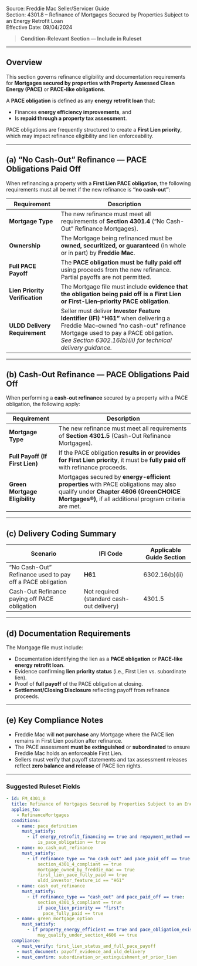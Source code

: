 Source: Freddie Mac Seller/Servicer Guide  
Section: 4301.8 – Refinance of Mortgages Secured by Properties Subject to an Energy Retrofit Loan  
Effective Date: 09/04/2024  

> **Condition-Relevant Section — Include in Ruleset**

---

## Overview
This section governs refinance eligibility and documentation requirements for **Mortgages secured by properties with Property Assessed Clean Energy (PACE)** or **PACE-like obligations**.

A **PACE obligation** is defined as any **energy retrofit loan** that:
- Finances **energy efficiency improvements**, and  
- Is **repaid through a property tax assessment**.

PACE obligations are frequently structured to create a **First Lien priority**, which may impact refinance eligibility and lien enforceability.  

---

## (a) “No Cash-Out” Refinance — PACE Obligations Paid Off
When refinancing a property with a **First Lien PACE obligation**, the following requirements must all be met if the new refinance is **“no cash-out”**:

| Requirement | Description |
|--------------|-------------|
| **Mortgage Type** | The new refinance must meet all requirements of **Section 4301.4** (“No Cash-Out” Refinance Mortgages). |
| **Ownership** | The Mortgage being refinanced must be **owned, securitized, or guaranteed** (in whole or in part) by **Freddie Mac**. |
| **Full PACE Payoff** | The **PACE obligation must be fully paid off** using proceeds from the new refinance. Partial payoffs are not permitted. |
| **Lien Priority Verification** | The Mortgage file must include **evidence that the obligation being paid off is a First Lien or First-Lien–priority PACE obligation**. |
| **ULDD Delivery Requirement** | Seller must deliver **Investor Feature Identifier (IFI) “H61”** when delivering a Freddie Mac–owned “no cash-out” refinance Mortgage used to pay a PACE obligation. <br>_See Section 6302.16(b)(ii) for technical delivery guidance._ |

---

## (b) Cash-Out Refinance — PACE Obligations Paid Off
When performing a **cash-out refinance** secured by a property with a PACE obligation, the following apply:

| Requirement | Description |
|--------------|-------------|
| **Mortgage Type** | The new refinance must meet all requirements of **Section 4301.5** (Cash-Out Refinance Mortgages). |
| **Full Payoff (If First Lien)** | If the PACE obligation **results in or provides for First Lien priority**, it must be **fully paid off** with refinance proceeds. |
| **Green Mortgage Eligibility** | Mortgages secured by **energy-efficient properties** with PACE obligations may also qualify under **Chapter 4606 (GreenCHOICE Mortgages®)**, if all additional program criteria are met. |

---

## (c) Delivery Coding Summary
| Scenario | IFI Code | Applicable Guide Section |
|-----------|-----------|---------------------------|
| “No Cash-Out” Refinance used to pay off a PACE obligation | **H61** | 6302.16(b)(ii) |
| Cash-Out Refinance paying off PACE obligation | Not required (standard cash-out delivery) | 4301.5 |

---

## (d) Documentation Requirements
The Mortgage file must include:
- Documentation identifying the lien as a **PACE obligation** or **PACE-like energy retrofit loan**.  
- Evidence confirming **lien priority status** (i.e., First Lien vs. subordinate lien).  
- Proof of **full payoff** of the PACE obligation at closing.  
- **Settlement/Closing Disclosure** reflecting payoff from refinance proceeds.  

---

## (e) Key Compliance Notes
- Freddie Mac will **not purchase** any Mortgage where the PACE lien remains in First Lien position after refinance.  
- The PACE assessment **must be extinguished** or **subordinated** to ensure Freddie Mac holds an enforceable First Lien.  
- Sellers must verify that payoff statements and tax assessment releases reflect **zero balance and release** of PACE lien rights.

---

### Suggested Ruleset Fields

```yaml
- id: FM_4301_8
  title: Refinance of Mortgages Secured by Properties Subject to an Energy Retrofit Loan
  applies_to:
    - RefinanceMortgages
  conditions:
    - name: pace_definition
      must_satisfy:
        - if energy_retrofit_financing == true and repayment_method == "property_tax_assessment":
            is_pace_obligation == true
    - name: no_cash_out_refinance
      must_satisfy:
        - if refinance_type == "no_cash_out" and pace_paid_off == true:
            section_4301_4_compliant == true
            mortgage_owned_by_freddie_mac == true
            first_lien_pace_fully_paid == true
            uldd_investor_feature_id == "H61"
    - name: cash_out_refinance
      must_satisfy:
        - if refinance_type == "cash_out" and pace_paid_off == true:
            section_4301_5_compliant == true
            if pace_lien_priority == "first":
              pace_fully_paid == true
    - name: green_mortgage_option
      must_satisfy:
        - if property_energy_efficient == true and pace_obligation_exists == true:
            may_qualify_under_section_4606 == true
  compliance:
    - must_verify: first_lien_status_and_full_pace_payoff
    - must_document: payoff_evidence_and_uld_delivery
    - must_confirm: subordination_or_extinguishment_of_prior_lien
